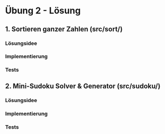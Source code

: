 # Übung 2 - Lösung

## 1. Sortieren ganzer Zahlen (src/sort/)

### Lösungsidee
### Implementierung
### Tests

## 2. Mini-Sudoku Solver & Generator (src/sudoku/) 

### Lösungsidee
### Implementierung
### Tests